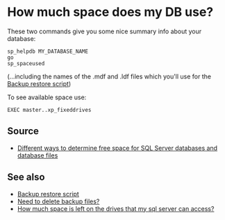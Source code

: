 # How much space does my DB use?

These two commands give you some nice summary info about your database:

	sp_helpdb MY_DATABASE_NAME
	go
	sp_spaceused


(...including the names of the .mdf and .ldf files which you'll use for the [Backup restore script](backup_restore_script.md))

To see available space use:

	EXEC master..xp_fixeddrives


## Source

 * [Different ways to determine free space for SQL Server databases and database files](https://www.mssqltips.com/sqlservertip/1805/different-ways-to-determine-free-space-for-sql-server-databases-and-database-files/)
 
## See also

 * [Backup restore script](backup_restore_script.md)
 * [Need to delete backup files?](delete_backup_files.md)
 * [How much space is left on the drives that my sql server can access?](drive_sizes.md)
